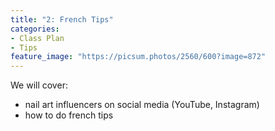 ```yaml
---
title: "2: French Tips"
categories:
- Class Plan
- Tips
feature_image: "https://picsum.photos/2560/600?image=872"
---
```


We will cover:
- nail art influencers on social media (YouTube, Instagram)
- how to do french tips
